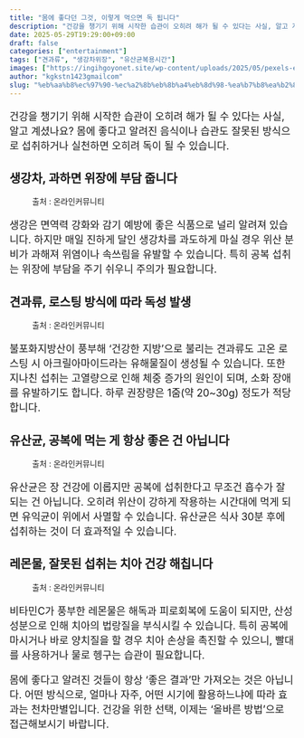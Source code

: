 ```yaml
---
title: "몸에 좋다던 그것, 이렇게 먹으면 독 됩니다"
description: "건강을 챙기기 위해 시작한 습관이 오히려 해가 될 수 있다는 사실, 알고 계셨나요? 몸에 좋다고 알려진 음식이나 습관도 잘못된 방식으로 섭취하거나 실천하면 오히려 독이 될 수 있습니다."
date: 2025-05-29T19:29:00+09:00
draft: false
categories: ["entertainment"]
tags: ["견과류", "생강차위장", "유산균복용시간"]
images: ["https://ingihgoyonet.site/wp-content/uploads/2025/05/pexels-ecter-504261647-16122311-1-1024x683.jpg", "https://ingihgoyonet.site/wp-content/uploads/2025/05/pexels-markusspiske-227735-1024x683.jpg", "https://ingihgoyonet.site/wp-content/uploads/2025/05/pexels-tirachard-kumtanom-112571-733851-1024x683.jpg", "https://ingihgoyonet.site/wp-content/uploads/2025/05/pexels-pixabay-461337-865x1024.jpg"]
author: "kgkstn1423gmailcom"
slug: "%eb%aa%b8%ec%97%90-%ec%a2%8b%eb%8b%a4%eb%8d%98-%ea%b7%b8%ea%b2%83-%ec%9d%b4%eb%a0%87%ea%b2%8c-%eb%a8%b9%ec%9c%bc%eb%a9%b4-%eb%8f%85-%eb%90%a9%eb%8b%88%eb%8b%a4"
---
```


<p style="font-size:18px">건강을 챙기기 위해 시작한 습관이 오히려 해가 될 수 있다는 사실, 알고 계셨나요? 몸에 좋다고 알려진 음식이나 습관도 잘못된 방식으로 섭취하거나 실천하면 오히려 독이 될 수 있습니다.</p> <h2 >생강차, 과하면 위장에 부담 줍니다</h2> <figure ><img src="https://ingihgoyonet.site/wp-content/uploads/2025/05/pexels-ecter-504261647-16122311-1-1024x683.jpg" alt="" style="aspect-ratio:16/9;object-fit:cover"/><figcaption >출처 : 온라인커뮤니티</figcaption></figure> <p style="font-size:18px">생강은 면역력 강화와 감기 예방에 좋은 식품으로 널리 알려져 있습니다. 하지만 매일 진하게 달인 생강차를 과도하게 마실 경우 위산 분비가 과해져 위염이나 속쓰림을 유발할 수 있습니다. 특히 공복 섭취는 위장에 부담을 주기 쉬우니 주의가 필요합니다.</p> <h2 >견과류, 로스팅 방식에 따라 독성 발생</h2> <figure ><img src="https://ingihgoyonet.site/wp-content/uploads/2025/05/pexels-markusspiske-227735-1024x683.jpg" alt="" style="aspect-ratio:16/9;object-fit:cover"/><figcaption >출처 : 온라인커뮤니티</figcaption></figure> <p style="font-size:18px">불포화지방산이 풍부해 ‘건강한 지방’으로 불리는 견과류도 고온 로스팅 시 아크릴아마이드라는 유해물질이 생성될 수 있습니다. 또한 지나친 섭취는 고열량으로 인해 체중 증가의 원인이 되며, 소화 장애를 유발하기도 합니다. 하루 권장량은 1줌(약 20~30g) 정도가 적당합니다.</p> <h2 >유산균, 공복에 먹는 게 항상 좋은 건 아닙니다</h2> <figure ><img src="https://ingihgoyonet.site/wp-content/uploads/2025/05/pexels-tirachard-kumtanom-112571-733851-1024x683.jpg" alt="" style="aspect-ratio:16/9;object-fit:cover"/><figcaption >출처 : 온라인커뮤니티</figcaption></figure> <p style="font-size:18px">유산균은 장 건강에 이롭지만 공복에 섭취한다고 무조건 흡수가 잘 되는 건 아닙니다. 오히려 위산이 강하게 작용하는 시간대에 먹게 되면 유익균이 위에서 사멸할 수 있습니다. 유산균은 식사 30분 후에 섭취하는 것이 더 효과적일 수 있습니다.</p> <h2 >레몬물, 잘못된 섭취는 치아 건강 해칩니다</h2> <figure ><img src="https://ingihgoyonet.site/wp-content/uploads/2025/05/pexels-pixabay-461337-865x1024.jpg" alt="" style="aspect-ratio:16/9;object-fit:cover"/><figcaption >출처 : 온라인커뮤니티</figcaption></figure> <p style="font-size:18px">비타민C가 풍부한 레몬물은 해독과 피로회복에 도움이 되지만, 산성 성분으로 인해 치아의 법랑질을 부식시킬 수 있습니다. 특히 공복에 마시거나 바로 양치질을 할 경우 치아 손상을 촉진할 수 있으니, 빨대를 사용하거나 물로 헹구는 습관이 필요합니다.</p> <p style="font-size:18px">몸에 좋다고 알려진 것들이 항상 ‘좋은 결과’만 가져오는 것은 아닙니다. 어떤 방식으로, 얼마나 자주, 어떤 시기에 활용하느냐에 따라 효과는 천차만별입니다. 건강을 위한 선택, 이제는 ‘올바른 방법’으로 접근해보시기 바랍니다.</p>